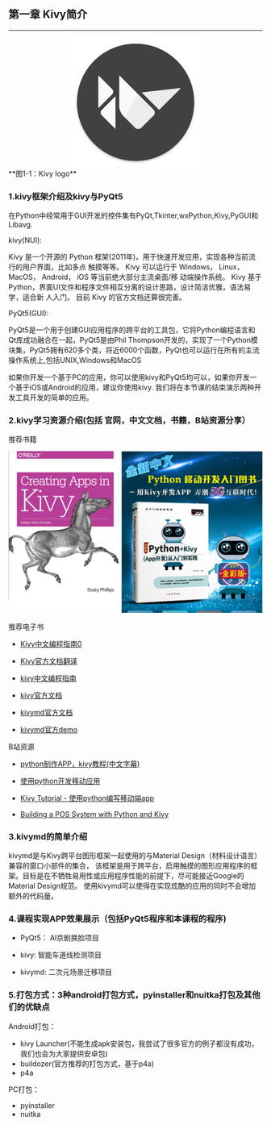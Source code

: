 ## 第一章 Kivy简介
------

<div align=center>
<img src="../img/kivy-icon-256.png" /> 
</div>
**图1-1：Kivy logo**

### 1.kivy框架介绍及kivy与PyQt5

在Python中经常用于GUI开发的控件集有PyQt,Tkinter,wxPython,Kivy,PyGUI和Libavg.

kivy(NUI):

Kivy 是一个开源的 Python 框架(2011年)，用于快速开发应用，实现各种当前流行的用户界面，比如多点 触摸等等。 Kivy 可以运行于 Windows， Linux， MacOS， Android， iOS 等当前绝大部分主流桌面/移 动端操作系统。 Kivy 基于 Python，界面UI文件和程序文件相互分离的设计思路，设计简洁优雅，语法易学，适合新 人入门。 目前 Kivy 的官方文档还算很完善。

PyQt5(GUI):

PyQt5是一个用于创建GUI应用程序的跨平台的工具包，它将Python编程语言和Qt库成功融合在一起，PyQt5是由Phil Thompson开发的，实现了一个Python模块集，PyQt5拥有620多个类，将近6000个函数，PyQt也可以运行在所有的主流操作系统上,包括UNIX,Windows和MacOS

如果你开发一个基于PC的应用，你可以使用kivy和PyQt5均可以，如果你开发一个基于iOS或Android的应用，建议你使用kivy. 我们将在本节课的结束演示两种开发工具开发的简单的应用。


### 2.kivy学习资源介绍(包括 官网，中文文档，书籍，B站资源分享）

推荐书籍

<div align=center>
<img src="../img/book.png" /> 
</div>

推荐电子书

+ [Kivy中文编程指南0](https://cycleuser.gitbooks.io/kivy-guide-chinese/content/06-Kivy-Events%20and%20Properties.html)

+ [Kivy官方文档翻译](https://www.kancloud.cn/gthank/kivydoc/127793)

+ [kivy中文编程指南](https://www.bookstack.cn/read/Kivy-CN/README.md)

+ [kivy官方文档](https://kivy.org/#home)

+ [kivymd官方文档](https://kivymd.readthedocs.io/en/latest/)

+ [kivymd官方demo](https://github.com/HeaTTheatR/KivyMD/wiki)

B站资源

+ [python制作APP，kivy教程(中文字幕)](https://www.bilibili.com/video/BV1E4411Y74G?from=search&seid=4330403371925229218)

+ [使用python开发移动应用](https://www.bilibili.com/video/BV1JV411C7uF?from=search&seid=4330403371925229218)

+ [Kivy Tutorial - 使用python编写移动端app](https://www.bilibili.com/video/BV1g54y1Q7bV?from=search&seid=4330403371925229218)

+ [Building a POS System with Python and Kivy](https://www.bilibili.com/video/BV1bf4y1S7C3?from=search&seid=4330403371925229218)


### 3.kivymd的简单介绍

kivymd是与Kivy跨平台图形框架一起使用的与Material Design（材料设计语言）兼容的窗口小部件的集合， 该框架是用于跨平台，启用触摸的图形应用程序的框架。目标是在不牺牲易用性或应用程序性能的前提下，尽可能接近Google的Material Design规范。
使用kivymd可以使得在实现炫酷的应用的同时不会增加额外的代码量。


### 4.课程实现APP效果展示（包括PyQt5程序和本课程的程序)

+ PyQt5： AI京剧换脸项目

+ kivy: 智能车道线检测项目

+ kivymd: 二次元场景迁移项目


### 5.打包方式：3种android打包方式，pyinstaller和nuitka打包及其他们的优缺点

Android打包： 

+ kivy Launcher(不能生成apk安装包，我尝试了很多官方的例子都没有成功，我们也会为大家提供安卓包)
+ buildozer(官方推荐的打包方式，基于p4a)
+ p4a

PC打包：

+ pyinstaller
+ nuitka
